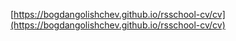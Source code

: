 [https://bogdangolishchev.github.io/rsschool-cv/cv](https://bogdangolishchev.github.io/rsschool-cv/cv)